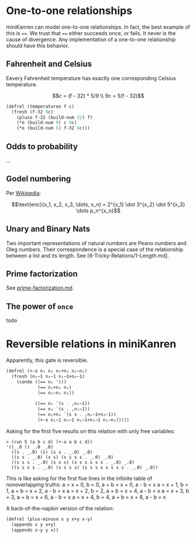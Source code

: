 # One-to-one relationships

miniKanren can model one-to-one relationships. In fact, the best example of this is `==`. We trust that `==` either succeeds once, or fails. It never is the cause of divergence. Any implementation of a one-to-one relationship should have this behavior.


## Fahrenheit and Celsius
Eevery Fahrenheit temperature has exactly one corresponding Celsius temperature.

```math
c = (f - 32) * 5/9 \\
9c = 5(f - 32)
```

```scheme
(defrel (temperatureo f c)
  (fresh (f-32 9c)
    (pluso f-32 (build-num 32) f)
    (*o (build-num 9) c 9c)
    (*o (build-num 5) f-32 9c)))
```

## Odds to probability

...

## Godel numbering

Per [Wikipedia](https://en.wikipedia.org/wiki/G%C3%B6del_numbering#mw-content-text/div/dl/dd/span/img):

```math
\text{enc}(x_1, x_2, x_3, \dots, x_n) = 2^{x_1} \dot 3^{x_2} \dot 5^{x_3} \dots p_n^{x_n}
```

## Unary and Binary Nats

Two important representations of natural numbers are Peano numbers and Oleg numbers. Their correspondence is a special case of the relationship between a list and its length. See [6-Tricky-Relations/1-Length.md].


## Prime factorization

See [prime-factorization.md](prime-factorization.md).

## The power of `once`

todo

# Reversible relations in miniKanren

Apparently, this gate is reversible.
```scheme
(defrel (+-o n₁ n₂ n₁+n₂ n₁−n₂)
  (fresh (n₁−1 n₂−1 n₁−1+n₂−1)
    (conde ((== n₂ '())
            (== n₁+n₂ n₁)
            (== n₁−n₂ n₁))
            
           ((== n₂ `(s . ,n₂−1))
            (== n₁ `(s . ,n₁−1))
            (== n₁+n₂ `(s s . ,n₁−1+n₂−1))
            (+-o n₁−1 n₂−1 n₁−1+n₂−1 n₁−n₂)))))
```

Asking for the first five results on this relation with only free variables:
```
> (run 5 (a b c d) (+-o a b c d))
'((_.0 () _.0 _.0)
  ((s . _.0) (s) (s s . _.0) _.0)
  ((s s . _.0) (s s) (s s s s . _.0) _.0)
  ((s s s . _.0) (s s s) (s s s s s s . _.0) _.0)
  ((s s s s . _.0) (s s s s) (s s s s s s s s . _.0) _.0))
```
This is like asking for the first five lines in the infinite table of nonoverlapping truths:
a = x + 0, b = 0, a + b = x + 0, a - b = x
a = x + 1, b = 1, a + b = x + 2, a - b = x
a = x + 2, b = 2, a + b = x + 4, a - b = x
a = x + 3, b = 3, a + b = x + 6, a - b = x
a = x + 4, b = 4, a + b = x + 8, a - b = x


A back-of-the-napkin version of the relation:

```scheme
(defrel (plus-minuso x y x+y x-y)
  (appendo x y x+y)
  (appendo x-y y x))
```


